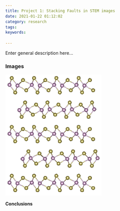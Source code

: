 ```yaml
---
title: Project 1: Stacking Faults in STEM images
date: 2021-01-22 01:12:02
category: research
tags:
keywords:

---
```


Enter general description here...

### Images

![Form_Image](Images/form.JPG)

__Conclusions__
